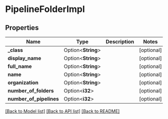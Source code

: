 # PipelineFolderImpl

## Properties

Name | Type | Description | Notes
------------ | ------------- | ------------- | -------------
**_class** | Option<**String**> |  | [optional]
**display_name** | Option<**String**> |  | [optional]
**full_name** | Option<**String**> |  | [optional]
**name** | Option<**String**> |  | [optional]
**organization** | Option<**String**> |  | [optional]
**number_of_folders** | Option<**i32**> |  | [optional]
**number_of_pipelines** | Option<**i32**> |  | [optional]

[[Back to Model list]](../README.md#documentation-for-models) [[Back to API list]](../README.md#documentation-for-api-endpoints) [[Back to README]](../README.md)


